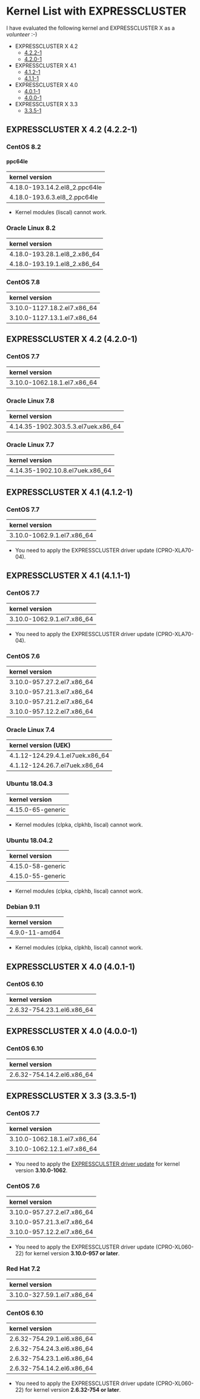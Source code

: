 # Kernel List with EXPRESSCLUSTER
I have evaluated the following kernel and EXPRESSCLUSTER X as a *volunteer* :-)

- EXPRESSCLUSTER X 4.2
  - [4.2.2-1](#expresscluster-x-42-422-1)
  - [4.2.0-1](#expresscluster-x-42-420-1)
- EXPRESSCLUSTER X 4.1
  - [4.1.2-1](#expresscluster-x-41-412-1)
  - [4.1.1-1](#expresscluster-x-41-411-1)
- EXPRESSCLUSTER X 4.0 
  - [4.0.1-1](#expresscluster-x-40-401-1)
  - [4.0.0-1](#expresscluster-x-40-400-1)
- EXPRESSCLUSTER X 3.3
  - [3.3.5-1](#expresscluster-x-33-335-1)

## EXPRESSCLUSTER X 4.2 (4.2.2-1)
### CentOS 8.2
<!--
#### x86_64
-->
#### ppc64le
|kernel version |
|:--------------|
|4.18.0-193.14.2.el8_2.ppc64le|
|4.18.0-193.6.3.el8_2.ppc64le|
- Kernel modules (liscal) cannot work.

### Oracle Linux 8.2
|kernel version |
|:--------------|
|4.18.0-193.28.1.el8_2.x86_64|
|4.18.0-193.19.1.el8_2.x86_64|

### CentOS 7.8
|kernel version |
|:--------------|
|3.10.0-1127.18.2.el7.x86_64|
|3.10.0-1127.13.1.el7.x86_64|

## EXPRESSCLUSTER X 4.2 (4.2.0-1)
### CentOS 7.7
|kernel version |
|:--------------|
|3.10.0-1062.18.1.el7.x86_64|

### Oracle Linux 7.8
|kernel version |
|:--------------|
|4.14.35-1902.303.5.3.el7uek.x86_64|

### Oracle Linux 7.7
|kernel version |
|:--------------|
|4.14.35-1902.10.8.el7uek.x86_64|

## EXPRESSCLUSTER X 4.1 (4.1.2-1)
### CentOS 7.7
|kernel version |
|:--------------|
|3.10.0-1062.9.1.el7.x86_64|
- You need to apply the EXPRESSCLUSTER driver update (CPRO-XLA70-04).

## EXPRESSCLUSTER X 4.1 (4.1.1-1)
### CentOS 7.7
|kernel version |
|:--------------|
|3.10.0-1062.9.1.el7.x86_64|
- You need to apply the EXPRESSCLUSTER driver update (CPRO-XLA70-04).

### CentOS 7.6
|kernel version |
|:--------------|
|3.10.0-957.27.2.el7.x86_64|
|3.10.0-957.21.3.el7.x86_64|
|3.10.0-957.21.2.el7.x86_64|
|3.10.0-957.12.2.el7.x86_64|

### Oracle Linux 7.4
|kernel version (UEK)|
|:--------------|
|4.1.12-124.29.4.1.el7uek.x86_64|
|4.1.12-124.26.7.el7uek.x86_64|

### Ubuntu 18.04.3
|kernel version |
|:--------------|
|4.15.0-65-generic|
- Kernel modules (clpka, clpkhb, liscal) cannot work.

### Ubuntu 18.04.2
|kernel version |
|:--------------|
|4.15.0-58-generic|
|4.15.0-55-generic|
- Kernel modules (clpka, clpkhb, liscal) cannot work.

### Debian 9.11
|kernel version |
|:--------------|
|4.9.0-11-amd64 |
- Kernel modules (clpka, clpkhb, liscal) cannot work.

## EXPRESSCLUSTER X 4.0 (4.0.1-1)
### CentOS 6.10
|kernel version |
|:--------------|
|2.6.32-754.23.1.el6.x86_64|

## EXPRESSCLUSTER X 4.0 (4.0.0-1)
### CentOS 6.10
|kernel version |
|:--------------|
|2.6.32-754.14.2.el6.x86_64|

## EXPRESSCLUSTER X 3.3 (3.3.5-1)
### CentOS 7.7
|kernel version |
|:--------------|
|3.10.0-1062.18.1.el7.x86_64|
|3.10.0-1062.12.1.el7.x86_64|
- You need to apply the [EXPRESSCULSTER driver update](https://www.support.nec.co.jp/en/View.aspx?NoClear=on&id=4140100112) for kernel version **3.10.0-1062**.

### CentOS 7.6
|kernel version |
|:--------------|
|3.10.0-957.27.2.el7.x86_64|
|3.10.0-957.21.3.el7.x86_64|
|3.10.0-957.12.2.el7.x86_64|
- You need to apply the EXPRESSCLUSTER driver update (CPRO-XL060-22) for kernel version **3.10.0-957 or later**.

### Red Hat 7.2
|kernel version |
|:--------------|
|3.10.0-327.59.1.el7.x86_64|

### CentOS 6.10
|kernel version |
|:--------------|
|2.6.32-754.29.1.el6.x86_64|
|2.6.32-754.24.3.el6.x86_64|
|2.6.32-754.23.1.el6.x86_64|
|2.6.32-754.14.2.el6.x86_64|
- You need to apply the EXPRESSCLUSTER driver update (CPRO-XL060-22) for kernel version **2.6.32-754 or later**.
